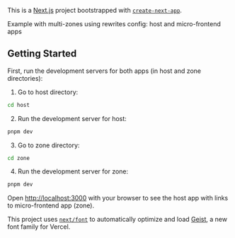 This is a [Next.js](https://nextjs.org) project bootstrapped with [`create-next-app`](https://nextjs.org/docs/app/api-reference/cli/create-next-app).

Example with multi-zones using rewrites config: host and micro-frontend apps

## Getting Started

First, run the development servers for both apps (in host and zone directories):

1. Go to host directory:
```bash
cd host
```
2. Run the development server for host:
```bash
pnpm dev
```
3. Go to zone directory:
```bash
cd zone
```
4. Run the development server for zone:
```bash
pnpm dev
```

Open [http://localhost:3000](http://localhost:3000) with your browser to see the host app with links to micro-frontend app (zone).

This project uses [`next/font`](https://nextjs.org/docs/app/building-your-application/optimizing/fonts) to automatically optimize and load [Geist](https://vercel.com/font), a new font family for Vercel.